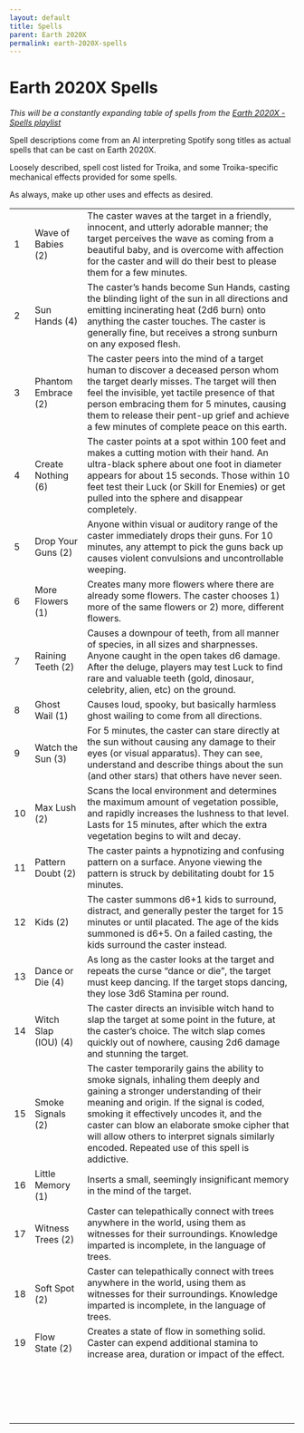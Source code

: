```yaml
---
layout: default
title: Spells
parent: Earth 2020X
permalink: earth-2020X-spells
---
```


# Earth 2020X Spells
*This will be a constantly expanding table of spells from the [Earth 2020X - Spells playlist](https://open.spotify.com/playlist/5MFCzwtOlvJnoN1Rbljy61?si=4c8db4ba56434b63)*

Spell descriptions come from an AI interpreting Spotify song titles as actual spells that can be cast on Earth 2020X.

Loosely described, spell cost listed for Troika, and some Troika-specific mechanical effects provided for some spells.

As always, make up other uses and effects as desired.

|      |                      |                                                              |
| ---- | -------------------- | ------------------------------------------------------------ |
| 1    | Wave of Babies (2)   | The caster waves at the target in a friendly, innocent, and utterly adorable manner; the target perceives the wave as coming from a beautiful baby, and is overcome with affection for the caster and will do their best to please them for a few minutes. |
| 2    | Sun Hands (4)        | The caster’s hands become Sun Hands, casting the blinding light of the sun in all directions and emitting incinerating heat (2d6 burn) onto anything the caster touches. The caster is generally fine, but receives a strong sunburn on any exposed flesh. |
| 3    | Phantom Embrace (2)  | The caster peers into the mind of a target human to discover a deceased person whom the target dearly misses. The target will then feel the invisible, yet tactile presence of that person embracing them for 5 minutes, causing them to release their pent-up grief and achieve a few minutes of complete peace on this earth. |
| 4    | Create Nothing (6)   | The caster points at a spot within 100 feet and makes a cutting motion with their hand. An ultra-black sphere about one foot in diameter appears for about 15 seconds. Those within 10 feet test their Luck (or Skill for Enemies) or get pulled into the sphere and disappear completely. |
| 5    | Drop Your Guns (2)   | Anyone within visual or auditory range of the caster immediately drops their guns. For 10 minutes, any attempt to pick the guns back up causes violent convulsions and uncontrollable weeping. |
| 6    | More Flowers (1)     | Creates many more flowers where there are already some flowers. The caster chooses 1) more of the same flowers or 2) more, different flowers. |
| 7    | Raining Teeth (2)    | Causes a downpour of teeth, from all manner of species, in all sizes and sharpnesses. Anyone caught in the open takes d6 damage. After the deluge, players may test Luck to find rare and valuable teeth (gold, dinosaur, celebrity, alien, etc) on the ground. |
| 8    | Ghost Wail (1)       | Causes loud, spooky, but basically harmless ghost wailing to come from all directions. |
| 9    | Watch the Sun (3)    | For 5 minutes, the caster can stare directly at the sun without causing any damage to their eyes (or visual apparatus). They can see, understand and describe things about the sun (and other stars) that others have never seen. |
| 10   | Max Lush (2)         | Scans the local environment and determines the maximum amount of vegetation possible, and rapidly increases the lushness to that level. Lasts for 15 minutes, after which the extra vegetation begins to wilt and decay. |
| 11   | Pattern Doubt (2)    | The caster paints a hypnotizing and confusing pattern on a surface. Anyone viewing the pattern is struck by debilitating doubt for 15 minutes. |
| 12   | Kids (2)             | The caster summons d6+1 kids to surround, distract, and generally pester the target for 15 minutes or until placated. The age of the kids summoned is d6+5. On a failed casting, the kids surround the caster instead. |
| 13   | Dance or Die (4)     | As long as the caster looks at the target and repeats the curse “dance or die”, the target must keep dancing. If the target stops dancing, they lose 3d6 Stamina per round. |
| 14   | Witch Slap (IOU) (4) | The caster directs an invisible witch hand to slap the target at some point in the future, at the caster’s choice. The witch slap comes quickly out of nowhere, causing 2d6 damage and stunning the target. |
| 15   | Smoke Signals (2)    | The caster temporarily gains the ability to smoke signals, inhaling them deeply and gaining a stronger understanding of their meaning and origin. If the signal is coded, smoking it effectively uncodes it, and the caster can blow an elaborate smoke cipher that will allow others to interpret signals similarly encoded. Repeated use of this spell is addictive. |
| 16   | Little Memory (1)    | Inserts a small, seemingly insignificant memory in the mind of the target. |
| 17   | Witness Trees (2)    | Caster can telepathically connect with trees anywhere in the world, using them as witnesses for their surroundings. Knowledge imparted is incomplete, in the language of trees. |
| 18   | Soft Spot (2)        | Caster can telepathically connect with trees anywhere in the world, using them as witnesses for their surroundings. Knowledge imparted is incomplete, in the language of trees. |
| 19   | Flow State (2)       | Creates a state of flow in something solid. Caster can expend additional stamina to increase area, duration or impact of the effect. |
|      |                      |                                                              |
|      |                      |                                                              |
|      |                      |                                                              |
|      |                      |                                                              |
|      |                      |                                                              |
|      |                      |                                                              |
|      |                      |                                                              |
|      |                      |                                                              |
|      |                      |                                                              |
|      |                      |                                                              |
|      |                      |                                                              |
|      |                      |                                                              |
|      |                      |                                                              |
|      |                      |                                                              |
|      |                      |                                                              |
|      |                      |                                                              |
|      |                      |                                                              |
|      |                      |                                                              |

